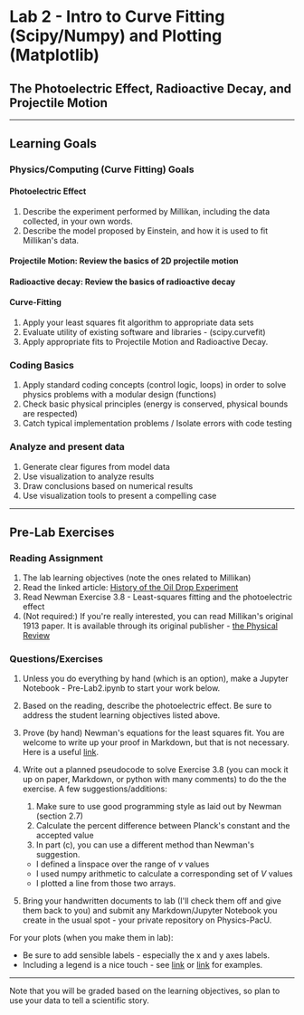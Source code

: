 # Lab 2 - Intro to Curve Fitting (Scipy/Numpy) and Plotting (Matplotlib)

##  The Photoelectric Effect, Radioactive Decay, and Projectile Motion
------------------------------------------------------------------------------------------------
## Learning Goals

### Physics/Computing (Curve Fitting) Goals

#### Photoelectric Effect
1.  Describe the experiment performed by Millikan, including the data collected, in your own words.
2.  Describe the model proposed by Einstein, and how it is used to fit Millikan's data.

#### Projectile Motion: Review the basics of 2D projectile motion 

#### Radioactive decay: Review the basics of radioactive decay 

#### Curve-Fitting 
1.  Apply your least squares fit algorithm to appropriate data sets
2.  Evaluate utility of existing software and libraries - (scipy.curvefit)
3.  Apply appropriate fits to Projectile Motion and Radioactive Decay.

### Coding Basics

1.  Apply standard coding concepts (control logic, loops) in order to solve physics problems with a modular design (functions)
2.  Check basic physical principles (energy is conserved, physical bounds are respected)
3.  Catch typical implementation problems / Isolate errors with code testing

### Analyze and present data
1. Generate clear figures from model data
2. Use visualization to analyze results
3. Draw conclusions based on numerical results
4. Use visualization tools to present a compelling case
------------------------------------------------------------------------------------------------

## Pre-Lab Exercises

### Reading Assignment
1.  The lab learning objectives (note the ones related to Millikan)
2.  Read the linked article: [History of the Oil Drop Experiment](https://www.aps.org/publications/apsnews/200608/history.cfm) 
3.  Read Newman Exercise 3.8 - Least-squares fitting and the photoelectric effect 
4.  (Not required:) If you're really interested, you can read Millikan's original 1913 paper.  It is available through its original publisher - [the Physical Review](https://journals.aps.org/pr/abstract/10.1103/PhysRev.2.109) 

### Questions/Exercises
1. Unless you do everything by hand (which is an option), make a Jupyter Notebook - Pre-Lab2.ipynb to start your work below.    

2. Based on the reading, describe the photoelectric effect.  Be sure to address the student learning objectives listed above.

3.  Prove (by hand) Newman's equations for the least squares fit.  You are welcome to write up your proof in Markdown, but that is not necessary.  Here is a useful [link](http://jupyter-notebook.readthedocs.io/en/stable/examples/Notebook/Typesetting%20Equations.html).

4.  Write out a planned pseudocode to solve Exercise 3.8 (you can mock it up on paper, Markdown, or python with many comments) to do the the exercise.  A few suggestions/additions:

    1.  Make sure to use good programming style as laid out by Newman (section 2.7)
    2.  Calculate the percent difference between Planck's constant and the accepted value
    3.  In part (c), you can use a different method than Newman's suggestion.  
      * I defined a linspace over the range of $\nu$ values
      * I used numpy arithmetic to calculate a corresponding set of $V$ values
      * I plotted a line from those two arrays.
      
5.  Bring your handwritten documents to lab (I'll check them off and give them back to you) and submit any Markdown/Jupyter Notebook you create in the usual spot - your private repository on Physics-PacU.

For your plots (when you make them in lab): 
*  Be sure to add sensible labels - especially the x and y axes labels.  
*  Including a legend is a nice touch - see [link](https://matplotlib.org/gallery/lines_bars_and_markers/scatter_with_legend.html#sphx-glr-gallery-lines-bars-and-markers-scatter-with-legend-py) or [link](https://matplotlib.org/gallery/text_labels_and_annotations/legend_demo.html#sphx-glr-gallery-text-labels-and-annotations-legend-demo-py) for examples.
------------------------------------------------------------------------------------------------
Note that you will be graded based on the learning objectives, so plan to use your data to tell a scientific story.

